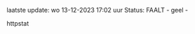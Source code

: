 laatste update: 
wo 13-12-2023 17:02   uur 
Status: FAALT - geel - 
<div class="service Y">httpstat</div>
